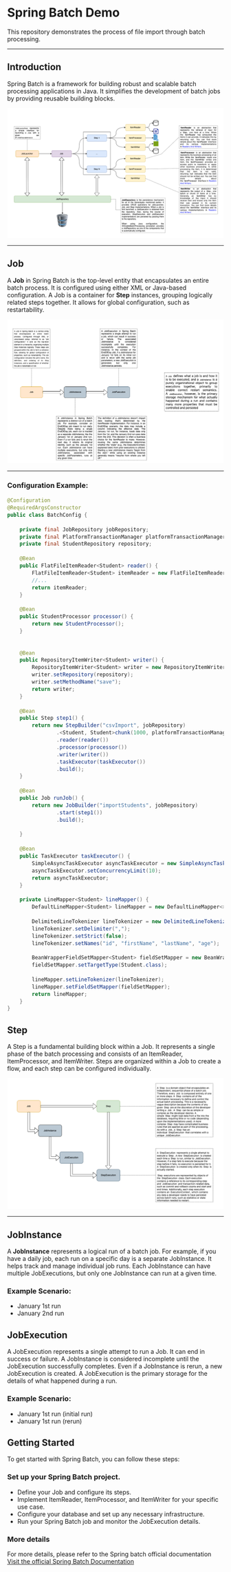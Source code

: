 # Spring Batch Demo

This repository demonstrates the process of file import through batch processing.

---

## Introduction

Spring Batch is a framework for building robust and scalable batch processing applications in Java. It simplifies the development of batch jobs by providing reusable building blocks.

![Spring batch global overview](./spring_batch_global_overview.png)

---
## Job

A **Job** in Spring Batch is the top-level entity that encapsulates an entire batch process. It is configured using either XML or Java-based configuration. A Job is a container for **Step** instances, grouping logically related steps together. It allows for global configuration, such as restartability.

![Spring batch Job overview](./spring_batch_job_overview.png)

---

### Configuration Example:

```java
@Configuration
@RequiredArgsConstructor
public class BatchConfig {

    private final JobRepository jobRepository;
    private final PlatformTransactionManager platformTransactionManager;
    private final StudentRepository repository;

    @Bean
    public FlatFileItemReader<Student> reader() {
        FlatFileItemReader<Student> itemReader = new FlatFileItemReader<>();
        //...
        return itemReader;
    }

    @Bean
    public StudentProcessor processor() {
        return new StudentProcessor();
    }


    @Bean
    public RepositoryItemWriter<Student> writer() {
        RepositoryItemWriter<Student> writer = new RepositoryItemWriter<>();
        writer.setRepository(repository);
        writer.setMethodName("save");
        return writer;
    }

    @Bean
    public Step step1() {
        return new StepBuilder("csvImport", jobRepository)
                .<Student, Student>chunk(1000, platformTransactionManager)
                .reader(reader())
                .processor(processor())
                .writer(writer())
                .taskExecutor(taskExecutor())
                .build();
    }

    @Bean
    public Job runJob() {
        return new JobBuilder("importStudents", jobRepository)
                .start(step1())
                .build();

    }

    @Bean
    public TaskExecutor taskExecutor() {
        SimpleAsyncTaskExecutor asyncTaskExecutor = new SimpleAsyncTaskExecutor();
        asyncTaskExecutor.setConcurrencyLimit(10);
        return asyncTaskExecutor;
    }

    private LineMapper<Student> lineMapper() {
        DefaultLineMapper<Student> lineMapper = new DefaultLineMapper<>();

        DelimitedLineTokenizer lineTokenizer = new DelimitedLineTokenizer();
        lineTokenizer.setDelimiter(",");
        lineTokenizer.setStrict(false);
        lineTokenizer.setNames("id", "firstName", "lastName", "age");

        BeanWrapperFieldSetMapper<Student> fieldSetMapper = new BeanWrapperFieldSetMapper<>();
        fieldSetMapper.setTargetType(Student.class);

        lineMapper.setLineTokenizer(lineTokenizer);
        lineMapper.setFieldSetMapper(fieldSetMapper);
        return lineMapper;
    }
}
```

## Step
A Step is a fundamental building block within a Job. It represents a single phase of the batch processing and consists of an ItemReader, ItemProcessor, and ItemWriter. Steps are organized within a Job to create a flow, and each step can be configured individually.

![Spring batch Step overview](./spring_batch_step_overview.png)

---

## JobInstance

A **JobInstance** represents a logical run of a batch job. For example, if you have a daily job, each run on a specific day is a separate JobInstance. It helps track and manage individual job runs. Each JobInstance can have multiple JobExecutions, but only one JobInstance can run at a given time.

### Example Scenario:
- January 1st run
- January 2nd run

## JobExecution
A JobExecution represents a single attempt to run a Job. It can end in success or failure. A JobInstance is considered incomplete until the JobExecution successfully completes. Even if a JobInstance is rerun, a new JobExecution is created. A JobExecution is the primary storage for the details of what happened during a run.

### Example Scenario:
- January 1st run (initial run)
- January 1st run (rerun)


## Getting Started
To get started with Spring Batch, you can follow these steps:

### Set up your Spring Batch project.
- Define your Job and configure its steps.
- Implement ItemReader, ItemProcessor, and ItemWriter for your specific use case.
- Configure your database and set up any necessary infrastructure.
- Run your Spring Batch job and monitor the JobExecution details.

### More details

For more details, please refer to the Spring batch official documentation [Visit the official Spring Batch Documentation](https://docs.spring.io/spring-batch/docs/current/reference/html/index.html)
